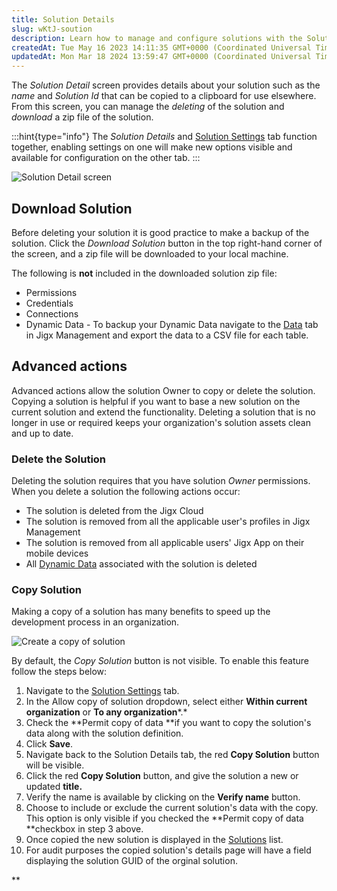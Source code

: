 ```yaml
---
title: Solution Details
slug: wKtJ-soution
description: Learn how to manage and configure solutions with the Solution Detail screen. Download a backup of your solution as a zip file, without including sensitive data. Copy solutions for faster development and easily delete them. Find all the information you nee
createdAt: Tue May 16 2023 14:11:35 GMT+0000 (Coordinated Universal Time)
updatedAt: Mon Mar 18 2024 13:59:47 GMT+0000 (Coordinated Universal Time)
---
```


The *Solution Detail* screen provides details about your solution such as the *name* and *Solution Id* that can be copied to a clipboard for use elsewhere. From this screen, you can manage the *deleting* of the solution and *download* a zip file of the solution.

:::hint{type="info"}
The *Solution Details* and [Solution Settings](<./Solution Settings.md>) tab function together, enabling settings on one will make new options visible and available for configuration on the other tab.
:::

![Solution Detail screen](https://archbee-image-uploads.s3.amazonaws.com/x7vdIDH6-ScTprfmi2XXX/RH-A4fO8m3UEHc3VvT9Kj_jm-solutiondetaill.png "Solution Detail screen")

## Download Solution

Before deleting your solution it is good practice to make a backup of the solution. Click the *Download Solution* button in the top right-hand corner of the screen, and a zip file will be downloaded to your local machine. &#x20;

The following is **not** included in the downloaded solution zip file:

- Permissions
- Credentials
- Connections
- Dynamic Data - To backup your Dynamic Data navigate to the [Data](./Data.md) tab in Jigx Management and export the data to a CSV file for each table.&#x20;

## Advanced actions

Advanced actions allow the solution Owner to copy or delete the solution. Copying a solution is helpful if you want to base a new solution on the current solution and extend the functionality. Deleting a solution that is no longer in use or required keeps your organization's solution assets clean and up to date.

### Delete the Solution

Deleting the solution requires that you have solution *Owner* permissions. When you delete a solution the following actions occur:

- The solution is deleted from the Jigx Cloud
- The solution is removed from all the applicable user's profiles in Jigx Management
- The solution is removed from all applicable users' Jigx App on their mobile devices
- &#x20;All [Dynamic Data](<./../../Building Apps with Jigx/Data/Data Providers/Dynamic Data.md>) associated with the solution is deleted

### Copy Solution

Making a copy of a solution has many benefits to speed up the development process in an organization.&#x20;

![Create a copy of solution](https://archbee-image-uploads.s3.amazonaws.com/x7vdIDH6-ScTprfmi2XXX/jcvnFx2bvBHvEMwZTp-2u_jm-copysolutionl.png "Create a copy of solution")

By default, the *Copy Solution* button is not visible. To enable this feature follow the steps below:

1. &#x20;Navigate to the [Solution Settings](<./Solution Settings.md>) tab.
2. In the Allow copy of solution dropdown, select either **Within current organization** or **To any organization***.*
3. Check the **Permit copy of data **if you want to copy the solution's data along with the solution definition.
4. Click **Save**.
5. Navigate back to the Solution Details tab, the red **Copy Solution** button will be visible.
6. Click the red **Copy Solution** button, and give the solution a new or updated **title.**
7. Verify the name is available by clicking on the **Verify name** button.
8. Choose to include or exclude the current solution's data with the copy. This option is only visible if you checked the **Permit copy of data **checkbox in step 3 above.&#x20;
9. Once copied the new solution is displayed in the [Solutions](./../Solutions.md) list.&#x20;
10. For audit purposes the copied solution's details page will have a field displaying the solution GUID of the orginal solution.

**
